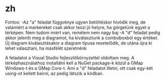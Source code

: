 # zh
Fontos:
-Az "a" feladat függvénye ugyen betöltéskor hívódik meg, de valamiért a markereket csak akkor teszi jó helyre, ha görgetünk egyet a térképen. Nem tudom miért van, remélem nem nagy baj
-A "d" feladat pedig akkor jeleníti meg a diagramot, ha kiválasztunk a comboboxból egy értéket. Új diagram kiválasztásakor a diagram típusa resetelődik, de utána újra ki lehet választani, ha másfélét szeretnénk

A feladatot a Visual Studio fejlesztőkörnyzettel oldottam meg. A térképhasználathoz installálni kell a NuGet package-k közül a GMap Windows-t és a GMap Core-t.
Ami a "d" feladatot illetni, ott csak egy-két using-ot kellett beírni, az pedig látszik a kódban.
